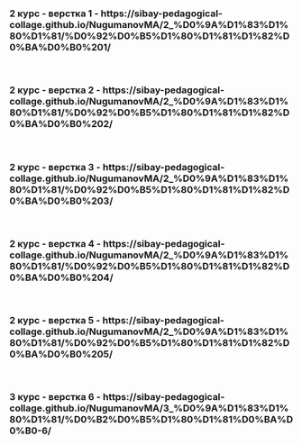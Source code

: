 <h3>2 курс - верстка 1 - <a>https://sibay-pedagogical-collage.github.io/NugumanovMA/2_%D0%9A%D1%83%D1%80%D1%81/%D0%92%D0%B5%D1%80%D1%81%D1%82%D0%BA%D0%B0%201/</a></h3><br>
<h3>2 курс - верстка 2 - <a>https://sibay-pedagogical-collage.github.io/NugumanovMA/2_%D0%9A%D1%83%D1%80%D1%81/%D0%92%D0%B5%D1%80%D1%81%D1%82%D0%BA%D0%B0%202/</a></h3><br>
<h3>2 курс - верстка 3 - <a>https://sibay-pedagogical-collage.github.io/NugumanovMA/2_%D0%9A%D1%83%D1%80%D1%81/%D0%92%D0%B5%D1%80%D1%81%D1%82%D0%BA%D0%B0%203/</a></h3><br>
<h3>2 курс - верстка 4 - <a>https://sibay-pedagogical-collage.github.io/NugumanovMA/2_%D0%9A%D1%83%D1%80%D1%81/%D0%92%D0%B5%D1%80%D1%81%D1%82%D0%BA%D0%B0%204/</a></h3><br>
<h3>2 курс - верстка 5 - <a>https://sibay-pedagogical-collage.github.io/NugumanovMA/2_%D0%9A%D1%83%D1%80%D1%81/%D0%92%D0%B5%D1%80%D1%81%D1%82%D0%BA%D0%B0%205/</a></h3><br>
<h3>3 курс - верстка 6 - <a>https://sibay-pedagogical-collage.github.io/NugumanovMA/3_%D0%9A%D1%83%D1%80%D1%81/%D0%B2%D0%B5%D1%80%D1%81%D0%BA%D0%B0-6/</a></h3>
